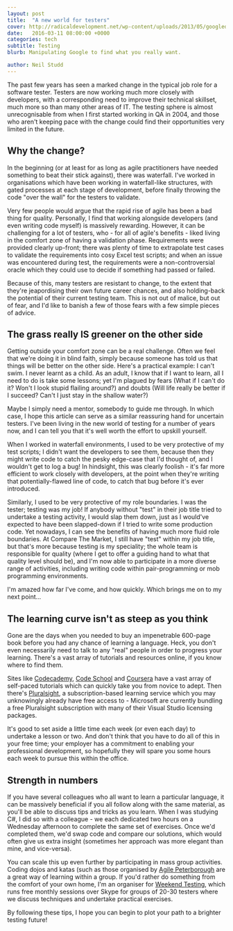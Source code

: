```yaml
---
layout: post
title:  "A new world for testers"
cover: http://radicaldevelopment.net/wp-content/uploads/2013/05/googledorks.jpg
date:   2016-03-11 08:00:00 +0000
categories: tech
subtitle: Testing
blurb: Manipulating Google to find what you really want.

author: Neil Studd
---
```


The past few years has seen a marked change in the typical job role for a software tester. Testers are now working much more closely with developers, with a corresponding need to improve their technical skillset, much more so than many other areas of IT. The testing sphere is almost unrecognisable from when I first started working in QA in 2004, and those who aren't keeping pace with the change could find their opportunities very limited in the future.

## Why the change?

In the beginning (or at least for as long as agile practitioners have needed something to beat their stick against), there was waterfall. I've worked in organisations which have been working in waterfall-like structures, with gated processes at each stage of development, before finally throwing the code "over the wall" for the testers to validate.

Very few people would argue that the rapid rise of agile has been a bad thing for quality. Personally, I find that working alongside developers (and even writing code myself) is massively rewarding. However, it can be challenging for a lot of testers, who - for all of agile's benefits - liked living in the comfort zone of having a validation phase. Requirements were provided clearly up-front; there was plenty of time to extrapolate test cases to validate the requirements into cosy Excel test scripts; and when an issue was encountered during test, the requirements were a non-controversial oracle which they could use to decide if something had passed or failed. 

Because of this, many testers are resistant to change, to the extent that they're jeapordising their own future career chances, and also holding-back the potential of their current testing team. This is not out of malice, but out of fear, and I'd like to banish a few of those fears with a few simple pieces of advice.

## The grass really IS greener on the other side

Getting outside your comfort zone can be a real challenge. Often we feel that we're doing it in blind faith, simply because someone has told us that things will be better on the other side. Here's a practical example: I can't swim. I never learnt as a child. As an adult, I know that if I want to learn, all I need to do is take some lessons; yet I'm plagued by fears (What if I can't do it? Won't I look stupid flailing around?) and doubts (Will life really be better if I succeed? Can't I just stay in the shallow water?) 

Maybe I simply need a mentor, somebody to guide me through. In which case, I hope this article can serve as a similar reassuring hand for uncertain testers. I've been living in the new world of testing for a number of years now, and I can tell you that it's well worth the effort to upskill yourself.

When I worked in waterfall environments, I used to be very protective of my test scripts; I didn't want the developers to see them, because then they might write code to catch the pesky edge-case that I'd thought of, and I wouldn't get to log a bug! In hindsight, this was clearly foolish - it's far more efficient to work closely with developers, at the point when they're writing that potentially-flawed line of code, to catch that bug before it's ever introduced.

Similarly, I used to be very protective of my role boundaries. I was the tester; testing was my job! If anybody without "test" in their job title tried to undertake a testing activity, I would slap them down, just as I would've expected to have been slapped-down if I tried to write some production code. Yet nowadays, I can see the benefits of having much more fluid role boundaries. At Compare The Market, I still have "test" within my job title, but that's more because testing is my speciality; the whole team is responsible for quality (where I get to offer a guiding hand to what that quality level should be), and I'm now able to participate in a more diverse range of activities, including writing code within pair-programming or mob programming environments.

I'm amazed how far I've come, and how quickly. Which brings me on to my next point...

## The learning curve isn't as steep as you think

Gone are the days when you needed to buy an impenetrable 600-page book before you had any chance of learning a language. Heck, you don't even necessarily need to talk to any "real" people in order to progress your learning. There's a vast array of tutorials and resources online, if you know where to find them.

Sites like [Codecademy](https://www.codecademy.com), [Code School](http://www.codeschool.com) and [Coursera](https://www.coursera.org) have a vast array of self-paced tutorials which can quickly take you from novice to adept. Then there's [Pluralsight](https://www.pluralsight.com), a subscription-based learning service which you may unknowingly already have free access to - Microsoft are currently bundling a free Pluralsight subscription with many of their Visual Studio licensing packages.

It's good to set aside a little time each week (or even each day) to undertake a lesson or two. And don't think that you have to do all of this in your free time; your employer has a commitment to enabling your professional development, so hopefully they will spare you some hours each week to pursue this within the office. 

## Strength in numbers

If you have several colleagues who all want to learn a particular language, it can be massively beneficial if you all follow along with the same material, as you'll be able to discuss tips and tricks as you learn. When I was studying C#, I did so with a colleague - we each dedicated two hours on a Wednesday afternoon to complete the same set of exercises. Once we'd completed them, we'd swap code and compare our solutions, which would often give us extra insight (sometimes her approach was more elegant than mine, and vice-versa).

You can scale this up even further by participating in mass group activities. Coding dojos and katas (such as those organised by [Agile Peterborough](http://www.meetup.com/Agile-Peterborough/) are a great way of learning within a group. If you'd rather do something from the comfort of your own home, I'm an organiser for [Weekend Testing](http://www.weekendtesting.com), which runs free monthly sessions over Skype for groups of 20-30 testers where we discuss techniques and undertake practical exercises. 

By following these tips, I hope you can begin to plot your path to a brighter testing future!